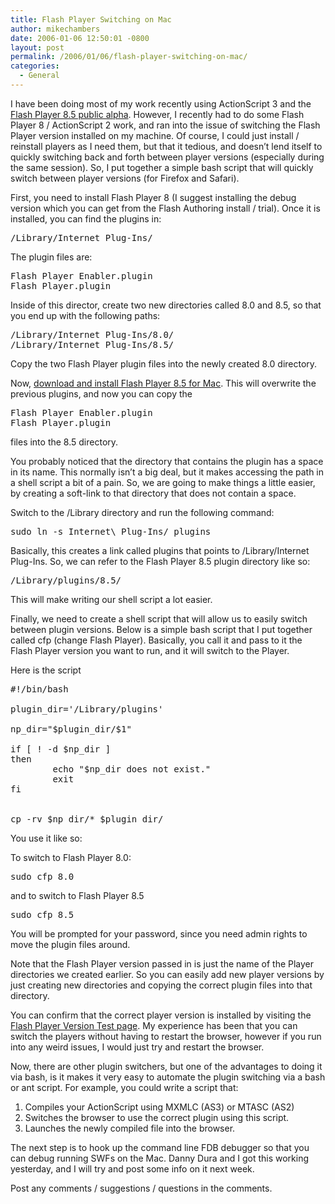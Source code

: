 ```yaml
---
title: Flash Player Switching on Mac
author: mikechambers
date: 2006-01-06 12:50:01 -0800
layout: post
permalink: /2006/01/06/flash-player-switching-on-mac/
categories:
  - General
---
```



I have been doing most of my work recently using ActionScript 3 and the [Flash Player 8.5 public alpha][1]. However, I recently had to do some Flash Player 8 / ActionScript 2 work, and ran into the issue of switching the Flash Player version installed on my machine. Of course, I could just install / reinstall players as I need them, but that it tedious, and doesn&#8217;t lend itself to quickly switching back and forth between player versions (especially during the same session). So, I put together a simple bash script that will quickly switch between player versions (for Firefox and Safari).  
<!--more-->

  
First, you need to install Flash Player 8 (I suggest installing the debug version which you can get from the Flash Authoring install / trial). Once it is installed, you can find the plugins in:

<pre>/Library/Internet Plug-Ins/</pre>

The plugin files are:

<pre>Flash Player Enabler.plugin
Flash Player.plugin</pre>

Inside of this director, create two new directories called 8.0 and 8.5, so that you end up with the following paths:

<pre>/Library/Internet Plug-Ins/8.0/
/Library/Internet Plug-Ins/8.5/</pre>

Copy the two Flash Player plugin files into the newly created 8.0 directory.

Now, [download and install Flash Player 8.5 for Mac][2]. This will overwrite the previous plugins, and now you can copy the

<pre>Flash Player Enabler.plugin
Flash Player.plugin</pre>

files into the 8.5 directory.

You probably noticed that the directory that contains the plugin has a space in its name. This normally isn&#8217;t a big deal, but it makes accessing the path in a shell script a bit of a pain. So, we are going to make things a little easier, by creating a soft-link to that directory that does not contain a space.

Switch to the /Library directory and run the following command:

<pre>sudo ln -s Internet\ Plug-Ins/ plugins</pre>

Basically, this creates a link called plugins that points to /Library/Internet Plug-Ins. So, we can refer to the Flash Player 8.5 plugin directory like so:

<pre>/Library/plugins/8.5/</pre>

This will make writing our shell script a lot easier.

Finally, we need to create a shell script that will allow us to easily switch between plugin versions. Below is a simple bash script that I put together called cfp (change Flash Player). Basically, you call it and pass to it the Flash Player version you want to run, and it will switch to the Player.

Here is the script

<pre>#!/bin/bash

plugin_dir='/Library/plugins'

np_dir="$plugin_dir/$1"

if [ ! -d $np_dir ]
then
        echo "$np_dir does not exist."
        exit
fi


cp -rv $np_dir/* $plugin_dir/</pre>

You use it like so:

To switch to Flash Player 8.0:

<pre>sudo cfp 8.0</pre>

and to switch to Flash Player 8.5

<pre>sudo cfp 8.5</pre>

You will be prompted for your password, since you need admin rights to move the plugin files around.

Note that the Flash Player version passed in is just the name of the Player directories we created earlier. So you can easily add new player versions by just creating new directories and copying the correct plugin files into that directory.

You can confirm that the correct player version is installed by visiting the [Flash Player Version Test page][3]. My experience has been that you can switch the players without having to restart the browser, however if you run into any weird issues, I would just try and restart the browser.

Now, there are other plugin switchers, but one of the advantages to doing it via bash, is it makes it very easy to automate the plugin switching via a bash or ant script. For example, you could write a script that:

1.  Compiles your ActionScript using MXMLC (AS3) or MTASC (AS2)
2.  Switches the browser to use the correct plugin using this script.
3.  Launches the newly compiled file into the browser.

The next step is to hook up the command line FDB debugger so that you can debug running SWFs on the Mac. Danny Dura and I got this working yesterday, and I will try and post some info on it next week.

Post any comments / suggestions / questions in the comments.

 [1]: http://labs.macromedia.com
 [2]: http://labs.macromedia.com/wiki/index.php/Flex_Framework:tutorials:mac_development
 [3]: http://www.macromedia.com/cfusion/knowledgebase/index.cfm?id=tn_15507